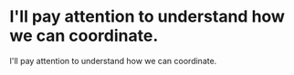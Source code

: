 # I'll pay attention to understand how we can coordinate.

I'll pay attention to understand how we can coordinate.